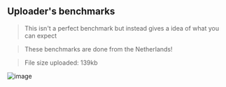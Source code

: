 ## Uploader's benchmarks

> This isn't a perfect benchmark but instead gives a idea of what you can expect

> These benchmarks are done from the Netherlands!

> File size uploaded: 139kb

![image](https://user-images.githubusercontent.com/72335827/169309352-d1d26154-32ce-49e8-b08e-8236d300e906.png)



